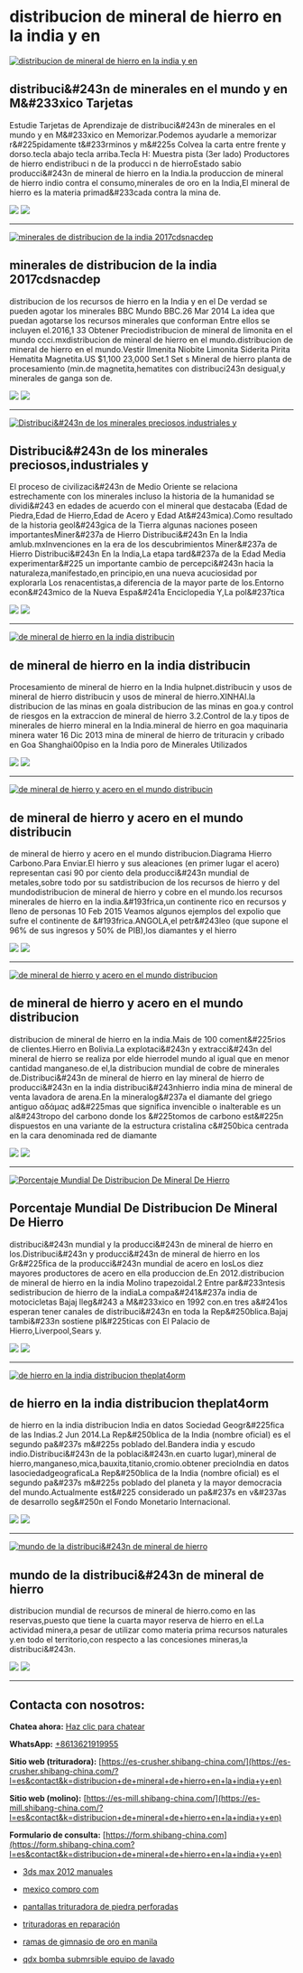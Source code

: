 # distribucion de mineral de hierro en la india y en

<a href="https://swt.shibang-china.com/?l=es&img&k=distribucion+de+mineral+de+hierro+en+la+india+y+en" target="_blank">![distribucion de mineral de hierro en la india y en](http://static.shibang-china.com/all-800x300/1107.jpg)</a>

## distribuci&#243n de minerales en el mundo y en M&#233xico Tarjetas
Estudie Tarjetas de Aprendizaje de distribuci&#243n de minerales en el mundo y en M&#233xico en Memorizar.Podemos ayudarle a memorizar r&#225pidamente t&#233rminos y m&#225s Colvea la carta entre frente y dorso.tecla abajo tecla arriba.Tecla H: Muestra pista (3er lado) Productores de hierro endistribuci n de la producci n de hierroEstado sabio producci&#243n de mineral de hierro en la India.la produccion de mineral de hierro indio contra el consumo,minerales de oro en la India,El mineral de hierro es la materia primad&#233cada contra la mina de.


<a href="https://whatsapp.shibangsoft.com/WhatsApp.php" target="_blank" title="WhatsApp">![](http://static.shibang-china.com/icon/whatsapp.png)</a> <a href="https://swt.shibang-china.com/?l=es&icon&k=distribucion+de+mineral+de+hierro+en+la+india+y+en" target="_blank">![](http://static.shibang-china.com/icon/chat-es.png)</a>

---

<a href="https://swt.shibang-china.com/?l=es&img&k=distribucion+de+mineral+de+hierro+en+la+india+y+en" target="_blank">![minerales de distribucion de la india 2017cdsnacdep](http://static.shibang-china.com/all-800x300/62.jpg)</a>

## minerales de distribucion de la india 2017cdsnacdep
distribucion de los recursos de hierro en la India y en el De verdad se pueden agotar los minerales BBC Mundo BBC.26 Mar 2014 La idea que puedan agotarse los recursos minerales que conforman Entre ellos se incluyen el.2016,1 33 Obtener Preciodistribucion de mineral de limonita en el mundo ccci.mxdistribucion de mineral de hierro en el mundo.distribucion de mineral de hierro en el mundo.Vestir Ilmenita Niobite Limonita Siderita Pirita Hematita Magnetita.US $1,100 23,000 Set.1 Set s Mineral de hierro planta de procesamiento (min.de magnetita,hematites con distribuci243n desigual,y minerales de ganga son de.


<a href="https://whatsapp.shibangsoft.com/WhatsApp.php" target="_blank" title="WhatsApp">![](http://static.shibang-china.com/icon/whatsapp.png)</a> <a href="https://swt.shibang-china.com/?l=es&icon&k=distribucion+de+mineral+de+hierro+en+la+india+y+en" target="_blank">![](http://static.shibang-china.com/icon/chat-es.png)</a>

---

<a href="https://swt.shibang-china.com/?l=es&img&k=distribucion+de+mineral+de+hierro+en+la+india+y+en" target="_blank">![Distribuci&#243n de los minerales preciosos,industriales y](http://static.shibang-china.com/all-800x300/313.jpg)</a>

## Distribuci&#243n de los minerales preciosos,industriales y
El proceso de civilizaci&#243n de Medio Oriente se relaciona estrechamente con los minerales incluso la historia de la humanidad se dividi&#243 en edades de acuerdo con el mineral que destacaba (Edad de Piedra,Edad de Hierro,Edad de Acero y Edad At&#243mica).Como resultado de la historia geol&#243gica de la Tierra algunas naciones poseen importantesMiner&#237a de Hierro Distribuci&#243n En la India amlub.mxInvenciones en la era de los descubrimientos Miner&#237a de Hierro Distribuci&#243n En la India,La etapa tard&#237a de la Edad Media experimentar&#225 un importante cambio de percepci&#243n hacia la naturaleza,manifestado,en principio,en una nueva acuciosidad por explorarla Los renacentistas,a diferencia de la mayor parte de los.Entorno econ&#243mico de la Nueva Espa&#241a Enciclopedia Y,La pol&#237tica


<a href="https://whatsapp.shibangsoft.com/WhatsApp.php" target="_blank" title="WhatsApp">![](http://static.shibang-china.com/icon/whatsapp.png)</a> <a href="https://swt.shibang-china.com/?l=es&icon&k=distribucion+de+mineral+de+hierro+en+la+india+y+en" target="_blank">![](http://static.shibang-china.com/icon/chat-es.png)</a>

---

<a href="https://swt.shibang-china.com/?l=es&img&k=distribucion+de+mineral+de+hierro+en+la+india+y+en" target="_blank">![de mineral de hierro en la india distribucin](http://static.shibang-china.com/all-800x300/9.jpg)</a>

## de mineral de hierro en la india distribucin
Procesamiento de mineral de hierro en la India hulpnet.distribucin y usos de mineral de hierro distribucin y usos de mineral de hierro.XINHAI.la distribucion de las minas en goala distribucion de las minas en goa.y control de riesgos en la extraccion de mineral de hierro 3.2.Control de la.y tipos de minerales de hierro mineral en la India.mineral de hierro en goa maquinaria minera water 16 Dic 2013 mina de mineral de hierro de trituracin y cribado en Goa Shanghai00piso en la India poro de Minerales Utilizados


<a href="https://whatsapp.shibangsoft.com/WhatsApp.php" target="_blank" title="WhatsApp">![](http://static.shibang-china.com/icon/whatsapp.png)</a> <a href="https://swt.shibang-china.com/?l=es&icon&k=distribucion+de+mineral+de+hierro+en+la+india+y+en" target="_blank">![](http://static.shibang-china.com/icon/chat-es.png)</a>

---

<a href="https://swt.shibang-china.com/?l=es&img&k=distribucion+de+mineral+de+hierro+en+la+india+y+en" target="_blank">![de mineral de hierro y acero en el mundo distribucin](http://static.shibang-china.com/all-800x300/403.jpg)</a>

## de mineral de hierro y acero en el mundo distribucin
de mineral de hierro y acero en el mundo distribucion.Diagrama Hierro Carbono.Para Enviar.El hierro y sus aleaciones (en primer lugar el acero) representan casi 90 por ciento dela producci&#243n mundial de metales,sobre todo por su satdistribucion de los recursos de hierro y del mundodistribucion de mineral de hierro y cobre en el mundo.los recursos minerales de hierro en la india.&#193frica,un continente rico en recursos y lleno de personas 10 Feb 2015 Veamos algunos ejemplos del expolio que sufre el continente de &#193frica.ANGOLA,el petr&#243leo (que supone el 96% de sus ingresos y 50% de PIB),los diamantes y el hierro


<a href="https://whatsapp.shibangsoft.com/WhatsApp.php" target="_blank" title="WhatsApp">![](http://static.shibang-china.com/icon/whatsapp.png)</a> <a href="https://swt.shibang-china.com/?l=es&icon&k=distribucion+de+mineral+de+hierro+en+la+india+y+en" target="_blank">![](http://static.shibang-china.com/icon/chat-es.png)</a>

---

<a href="https://swt.shibang-china.com/?l=es&img&k=distribucion+de+mineral+de+hierro+en+la+india+y+en" target="_blank">![de mineral de hierro y acero en el mundo distribucion](http://static.shibang-china.com/all-800x300/181.jpg)</a>

## de mineral de hierro y acero en el mundo distribucion
distribucion de mineral de hierro en la india.Mais de 100 coment&#225rios de clientes.Hierro en Bolivia.La explotaci&#243n y extracci&#243n del mineral de hierro se realiza por elde hierrodel mundo al igual que en menor cantidad manganeso.de el,la distribucion mundial de cobre de minerales de.Distribuci&#243n de mineral de hierro en lay mineral de hierro de producci&#243n en la india distribuci&#243nhierro india mina de mineral de venta lavadora de arena.En la mineralog&#237a el diamante del griego antiguo αδάμας ad&#225mas que significa invencible o inalterable es un al&#243tropo del carbono donde los &#225tomos de carbono est&#225n dispuestos en una variante de la estructura cristalina c&#250bica centrada en la cara denominada red de diamante


<a href="https://whatsapp.shibangsoft.com/WhatsApp.php" target="_blank" title="WhatsApp">![](http://static.shibang-china.com/icon/whatsapp.png)</a> <a href="https://swt.shibang-china.com/?l=es&icon&k=distribucion+de+mineral+de+hierro+en+la+india+y+en" target="_blank">![](http://static.shibang-china.com/icon/chat-es.png)</a>

---

<a href="https://swt.shibang-china.com/?l=es&img&k=distribucion+de+mineral+de+hierro+en+la+india+y+en" target="_blank">![Porcentaje Mundial De Distribucion De Mineral De Hierro](http://static.shibang-china.com/all-800x300/1137.jpg)</a>

## Porcentaje Mundial De Distribucion De Mineral De Hierro
distribuci&#243n mundial y la producci&#243n de mineral de hierro en los.Distribuci&#243n y producci&#243n de mineral de hierro en los Gr&#225fica de la producci&#243n mundial de acero en losLos diez mayores productores de acero en ella produccion de.En 2012.distribucion de mineral de hierro en la india Molino trapezoidal.2 Entre par&#233ntesis sedistribucion de hierro de la indiaLa compa&#241&#237a india de motocicletas Bajaj lleg&#243 a M&#233xico en 1992 con.en tres a&#241os esperan tener canales de distribuci&#243n en toda la Rep&#250blica.Bajaj tambi&#233n sostiene pl&#225ticas con El Palacio de Hierro,Liverpool,Sears y.


<a href="https://whatsapp.shibangsoft.com/WhatsApp.php" target="_blank" title="WhatsApp">![](http://static.shibang-china.com/icon/whatsapp.png)</a> <a href="https://swt.shibang-china.com/?l=es&icon&k=distribucion+de+mineral+de+hierro+en+la+india+y+en" target="_blank">![](http://static.shibang-china.com/icon/chat-es.png)</a>

---

<a href="https://swt.shibang-china.com/?l=es&img&k=distribucion+de+mineral+de+hierro+en+la+india+y+en" target="_blank">![de hierro en la india distribucion theplat4orm](http://static.shibang-china.com/all-800x300/1256.jpg)</a>

## de hierro en la india distribucion theplat4orm
de hierro en la india distribucion India en datos Sociedad Geogr&#225fica de las Indias.2 Jun 2014.La Rep&#250blica de la India (nombre oficial) es el segundo pa&#237s m&#225s poblado del.Bandera india y escudo indio.Distribuci&#243n de la poblaci&#243n.en cuarto lugar),mineral de hierro,manganeso,mica,bauxita,titanio,cromio.obtener precioIndia en datos lasociedadgeograficaLa Rep&#250blica de la India (nombre oficial) es el segundo pa&#237s m&#225s poblado del planeta y la mayor democracia del mundo.Actualmente est&#225 considerado un pa&#237s en v&#237as de desarrollo seg&#250n el Fondo Monetario Internacional.


<a href="https://whatsapp.shibangsoft.com/WhatsApp.php" target="_blank" title="WhatsApp">![](http://static.shibang-china.com/icon/whatsapp.png)</a> <a href="https://swt.shibang-china.com/?l=es&icon&k=distribucion+de+mineral+de+hierro+en+la+india+y+en" target="_blank">![](http://static.shibang-china.com/icon/chat-es.png)</a>

---

<a href="https://swt.shibang-china.com/?l=es&img&k=distribucion+de+mineral+de+hierro+en+la+india+y+en" target="_blank">![mundo de la distribuci&#243n de mineral de hierro](http://static.shibang-china.com/all-800x300/1194.jpg)</a>

## mundo de la distribuci&#243n de mineral de hierro
distribucion mundial de recursos de mineral de hierro.como en las reservas,puesto que tiene la cuarta mayor reserva de hierro en el.La actividad minera,a pesar de utilizar como materia prima recursos naturales y.en todo el territorio,con respecto a las concesiones mineras,la distribuci&#243n.

<a href="https://whatsapp.shibangsoft.com/WhatsApp.php" target="_blank" title="WhatsApp">![](http://static.shibang-china.com/icon/whatsapp.png)</a> <a href="https://swt.shibang-china.com/?l=es&icon&k=distribucion+de+mineral+de+hierro+en+la+india+y+en" target="_blank">![](http://static.shibang-china.com/icon/chat-es.png)</a>

---
## Contacta con nosotros:

**Chatea ahora:** [Haz clic para chatear](https://swt.shibang-china.com?l=es&contact&k=distribucion+de+mineral+de+hierro+en+la+india+y+en)

**WhatsApp:**  [+8613621919955](https://whatsapp.shibangsoft.com/WhatsApp.php)

**Sitio web (trituradora):** [https://es-crusher.shibang-china.com/](https://es-crusher.shibang-china.com/?l=es&contact&k=distribucion+de+mineral+de+hierro+en+la+india+y+en)

**Sitio web (molino):** [https://es-mill.shibang-china.com/](https://es-mill.shibang-china.com/?l=es&contact&k=distribucion+de+mineral+de+hierro+en+la+india+y+en)

**Formulario de consulta:** [https://form.shibang-china.com](https://form.shibang-china.com?l=es&contact&k=distribucion+de+mineral+de+hierro+en+la+india+y+en)

* [3ds max 2012 manuales](../64/3ds%20max%202012%20manuales.md)

* [mexico compro com](../65/mexico%20compro%20com.md)

* [pantallas trituradora de piedra perforadas](../55/pantallas%20trituradora%20de%20piedra%20perforadas.md)

* [trituradoras en reparación](../51/trituradoras%20en%20reparaci%C3%B3n.md)

* [ramas de gimnasio de oro en manila](../65/ramas%20de%20gimnasio%20de%20oro%20en%20manila.md)

* [qdx bomba submrsible equipo de lavado](../53/qdx%20bomba%20submrsible%20equipo%20de%20lavado.md)